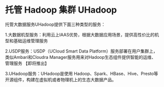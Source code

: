 

# 托管 Hadoop 集群 UHadoop

托管大数据服务UHadoop提供下面三种类型的服务：

1.大数据机型服务：利用云上IAAS优势，根据大数据应用场景，提供高性价比的机型和基础运维管理服务

2.USDP服务：USDP（UCloud Smart Data Platform）服务部署在用户集群上，类似Ambari和Cloudra Manager服务用来对Hadoop生态组件提供智能的运维、管理服务 【即将推出】

3.UHadoop服务：UHadoop是使用 Hadoop、Spark、HBase、Hive、Presto等开源组件，构建在虚拟机或者物理机上的生态大数据产品。
